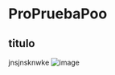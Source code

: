 # ProPruebaPoo
## titulo
jnsjnsknwke
![image](https://user-images.githubusercontent.com/62726310/123354624-48fb5500-d521-11eb-8043-11b4a8f8eaee.png)

